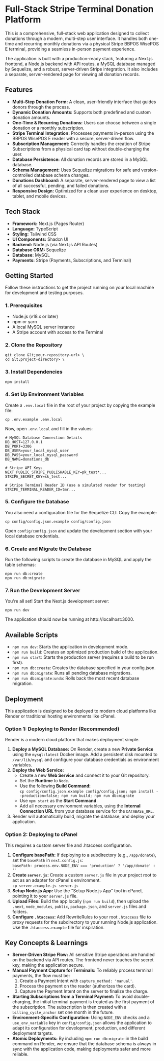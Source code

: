 # **Full-Stack Stripe Terminal Donation Platform**

This is a comprehensive, full-stack web application designed to collect donations through a modern, multi-step user interface. It handles both one-time and recurring monthly donations via a physical Stripe BBPOS WisePOS E terminal, providing a seamless in-person payment experience.

The application is built with a production-ready stack, featuring a Next.js frontend, a Node.js backend with API routes, a MySQL database managed by Sequelize, and a robust, server-driven Stripe integration. It also includes a separate, server-rendered page for viewing all donation records.

## **Features**

-   **Multi-Step Donation Form:** A clean, user-friendly interface that guides donors through the process.
-   **Dynamic Donation Amounts:** Supports both predefined and custom donation amounts.
-   **One-Time & Recurring Donations:** Users can choose between a single donation or a monthly subscription.
-   **Stripe Terminal Integration:** Processes payments in-person using the BBPOS WisePOS E reader with a secure, server-driven flow.
-   **Subscription Management:** Correctly handles the creation of Stripe Subscriptions from a physical card tap without double-charging the user.
-   **Database Persistence:** All donation records are stored in a MySQL database.
-   **Schema Management:** Uses Sequelize migrations for safe and version-controlled database schema changes.
-   **Donations Dashboard:** A separate, server-rendered page to view a list of all successful, pending, and failed donations.
-   **Responsive Design:** Optimized for a clean user experience on desktop, tablet, and mobile devices.

## **Tech Stack**

-   **Framework:** Next.js (Pages Router)
-   **Language:** TypeScript
-   **Styling:** Tailwind CSS
-   **UI Components:** Shadcn UI
-   **Backend:** Node.js (via Next.js API Routes)
-   **Database ORM:** Sequelize
-   **Database:** MySQL
-   **Payments:** Stripe (Payments, Subscriptions, and Terminal)

## **Getting Started**

Follow these instructions to get the project running on your local machine for development and testing purposes.

### **1. Prerequisites**

-   Node.js (v18.x or later)
-   npm or yarn
-   A local MySQL server instance
-   A Stripe account with access to the Terminal

### **2. Clone the Repository**

```
git clone &lt;your-repository-url> \
cd &lt;project-directory> \
```

### **3. Install Dependencies**

```
npm install
```

### **4. Set Up Environment Variables**

Create a `.env.local` file in the root of your project by copying the example file:

```
cp .env.example .env.local
```

Now, open `.env.local` and fill in the values:

```
# MySQL Database Connection Details
DB_HOST=127.0.0.1
DB_PORT=3306
DB_USER=your_local_mysql_user
DB_PASS=your_local_mysql_password
DB_NAME=donations_db

# Stripe API Keys
NEXT_PUBLIC_STRIPE_PUBLISHABLE_KEY=pk_test*...
STRIPE_SECRET_KEY=sk_test...

# Stripe Terminal Reader ID (use a simulated reader for testing)
STRIPE_TERMINAL_READER_ID=tmr...
```

### **5. Configure the Database**

You also need a configuration file for the Sequelize CLI. Copy the example:

```
cp config/config.json.example config/config.json
```

Open `config/config.json` and update the development section with your local database credentials.

### **6. Create and Migrate the Database**

Run the following scripts to create the database in MySQL and apply the table schemas:

```
npm run db:create
npm run db:migrate
```

### **7. Run the Development Server**

You're all set! Start the Next.js development server:

```
npm run dev
```

The application should now be running at http://localhost:3000.

## **Available Scripts**

-   `npm run dev`: Starts the application in development mode.
-   `npm run build`: Creates an optimized production build of the application.
-   `npm run start`: Starts the production server (requires a build to be run first).
-   `npm run db:create`: Creates the database specified in your config.json.
-   `npm run db:migrate`: Runs all pending database migrations.
-   `npm run db:migrate:undo`: Rolls back the most recent database migration.

## **Deployment**

This application is designed to be deployed to modern cloud platforms like Render or traditional hosting environments like cPanel.

### **Option 1: Deploying to Render (Recommended)**

Render is a modern cloud platform that makes deployment simple.

1. **Deploy a MySQL Database:** On Render, create a new **Private Service** using the `mysql:latest` Docker image. Add a persistent disk mounted to `/var/lib/mysql` and configure your database credentials as environment variables.
2. **Deploy the Web Service:**
    - Create a new **Web Service** and connect it to your Git repository.
    - Set the **Runtime** to `Node`.
    - Use the following **Build Command**: \
      `cp config/config.json.example config/config.json; npm install --production=false; npm run build; npm run db:migrate`
    - Use `npm start` as the **Start Command**.
    - Add all necessary environment variables, using the **Internal Connection URL** from your database service for the `DATABASE_URL`.
3. Render will automatically build, migrate the database, and deploy your application.

### **Option 2: Deploying to cPanel**

This requires a custom server file and .htaccess configuration.

1. **Configure basePath:** If deploying to a subdirectory (e.g., `/app/donate`), set the `basePath` in `next.config.js`: \
   `basePath: process.env.NODE_ENV === 'production' ? '/app/donate' : ''`
2. **Create `server.js`:** Create a custom `server.js` file in your project root to act as an adapter for cPanel's environment. \
   `cp server.example.js server.js`
3. **Setup Node.js App:** Use the "Setup Node.js App" tool in cPanel, pointing it to your `server.js` file.
4. **Upload Files:** Build the app locally (`npm run build`), then upload the `.next`, `node_modules`, `public`, `package.json`, and `server.js` files and folders.
5. **Configure `.htaccess`:** Add RewriteRules to your root `.htaccess` file to proxy requests for the subdirectory to your running Node.js application. Use the `.htaccess.example` file for inspiration.

## **Key Concepts & Learnings**

-   **Server-Driven Stripe Flow:** All sensitive Stripe operations are handled on the backend via API routes. The frontend never touches the secret key, making the application secure.
-   **Manual Payment Capture for Terminals:** To reliably process terminal payments, the flow must be:
    1. Create a Payment Intent with `capture_method: 'manual'`.
    2. Process the payment on the reader (authorizes the card).
    3. Capture the Payment Intent on the server to finalize the charge.
-   **Starting Subscriptions from a Terminal Payment:** To avoid double-charging, the initial terminal payment is treated as the first payment of the subscription. The subscription is then created with a `billing_cycle_anchor` set one month in the future.
-   **Environment-Specific Configuration:** Using `NODE_ENV` checks and a `use_env_variable` key in `config/config.json` allows the application to adapt its configuration for development, production, and different deployment targets.
-   **Atomic Deployments:** By including `npm run db:migrate` in the build command on Render, we ensure that the database schema is always in sync with the application code, making deployments safer and more reliable.
